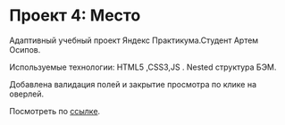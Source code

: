 # Проект 4: Место


Адаптивный учебный проект Яндекс Практикума.Студент Артем Осипов.

Используемые технологии: HTML5 ,CSS3,JS . Nested структура БЭМ.

Добавлена валидация полей и закрытие просмотра по клике на оверлей.

Посмотреть по [ссылке](https://iart0s.github.io/mesto/).

